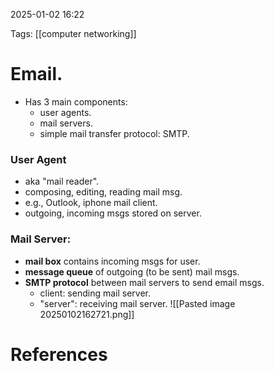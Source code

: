 2025-01-02 16:22


Tags: [[computer networking]]

# Email.

- Has 3 main components:
	- user agents.
	- mail servers.
	- simple mail transfer protocol: SMTP.
### User Agent
- aka "mail reader".
- composing, editing,  reading mail msg.
- e.g., Outlook, iphone mail client.
- outgoing, incoming msgs stored on server.
### Mail Server:
- **mail box** contains incoming msgs for user.
- **message queue**  of outgoing (to be sent) mail msgs.
- **SMTP protocol** between mail servers to send email msgs.
	- client: sending mail server.
	- "server": receiving mail server.
![[Pasted image 20250102162721.png]]

# References
